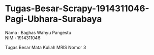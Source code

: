 # Tugas-Besar-Scrapy-1914311046-Pagi-Ubhara-Surabaya

Nama : Baghas Wahyu Pangestu  
NIM : 1914311046  

Tugas Besar Mata Kuliah MRIS Nomor 3  
